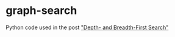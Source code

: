 graph-search
============

Python code used in the post ["Depth- and Breadth-First Search"](http://jeremykun.com/2013/01/22/depth-and-breadth-first-search/)
